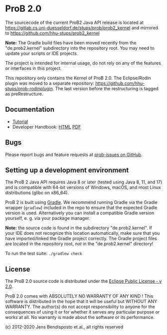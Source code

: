 # ProB 2.0

The sourcecode of the current ProB2 Java API release is located at https://gitlab.cs.uni-duesseldorf.de/stups/prob/prob2_kernel
and mirrored to https://github.com/hhu-stups/prob2_kernel

**Note:** The Gradle build files have been moved recently from the "de.prob2.kernel" subdirectory into the repository root.
You may need to update your scripts or IDE projects.

The project is intended for internal usage, do not rely on any of the features or interfaces in this project.

This repository only contains the Kernel of ProB 2.0.
The Eclipse/Rodin plugin was moved to a separate repository: https://github.com/hhu-stups/prob-rodinplugin.
The last version before the restructuring is tagged as preRestructure.

## Documentation

* [Tutorial](https://prob.hhu.de/w/index.php/Tutorial13)
* Developer Handbook: [HTML](https://www3.hhu.de/stups/handbook/prob2/prob_handbook.html) [PDF](https://www3.hhu.de/stups/handbook/prob2/prob_handbook.pdf)

## Bugs

Please report bugs and feature requests at [prob-issues on GitHub](https://github.com/hhu-stups/prob-issues/issues).

## Setting up a development environment

The ProB 2 Java API requires Java 8 or later (tested using Java 8, 11, and 17)
and is compatible with 64-bit versions of Windows, macOS, and most Linux distributions (glibc on x86_64).

ProB 2 is built using [Gradle](https://gradle.org/).
We recommend running Gradle via the Gradle wrapper (`gradlew`) included in the repo
to ensure that the expected Gradle version is used.
Alternatively you can install a compatible Gradle version yourself,
e. g. via your package manager.

**Note:** the source code is found in the subdirectory "de.prob2.kernel".
If your IDE does not recognize this location automatically,
make sure that you have imported/linked the Gradle project correctly.
The Gradle project files are located in the repository root,
*not* in the "de.prob2.kernel" directory!

To run the test suite: `./gradlew check`

## License

The ProB 2.0 source code is distributed under the [Eclipse Public License - v 2.0](LICENSE).

ProB 2.0 comes with ABSOLUTELY NO WARRANTY OF ANY KIND ! This software is
distributed in the hope that it will be useful but WITHOUT ANY WARRANTY.
The author(s) do not accept responsibility to anyone for the consequences of
using it or for whether it serves any particular purpose or works at all. No
warranty is made about the software or its performance.


(c) 2012-2020 Jens Bendisposto et.al., all rights reserved
